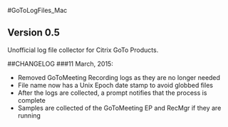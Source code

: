 #GoToLogFiles_Mac
## Version 0.5
Unofficial log file collector for Citrix GoTo Products.

##CHANGELOG
###11 March, 2015:
* Removed GoToMeeting Recording logs as they are no longer needed  
* File name now has a Unix Epoch date stamp to avoid globbed files  
* After the logs are collected, a prompt notifies that the process is complete  
* Samples are collected of the GoToMeeting EP and RecMgr if they are running  
